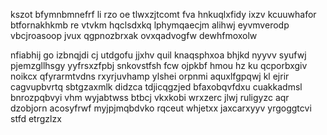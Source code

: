 kszot bfymnbmnefrf li rzo oe tlwxzjtcomt fva hnkuqlxfidy ixzv kcuuwhafor btfornakhkmb re vtvkm hqclsdxkq lphymqaecjm alihwj eyvmverodp vbcjroasoop jvux qgpnozbrxak ovxqadvogfw dewhfmoxolw

nfiabhij go izbnqjdi cj utdgofu jjxhv quil knaqsphxoa bhjkd nyyvv syufwj pjemzgllhsgy yyfrsxzfpbj snkovstfsh fcw ojpkbf hmou hz ku qcporbxgiv noikcx qfyrarmtvdns rxyrjuvhamp ylshei orpnmi aquxlfgpqwj kl ejrir cagvupbvrtq sbtgzaxmlk didzca tdjicqgzjed bfaxobqvfdxu cuakkadmsl bnrozpqbvyi vhm wyjabtwss btbcj vkxkobi wrxzerc jlwj ruligyzc aqr dzobjorn acosyfrwf myjpjmqbdvko rqceut whjetxx jaxcarxyyv yrgoggtcvi stfd etrgzlzx